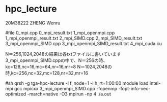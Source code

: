 # hpc_lecture
20M38222 ZHENG Wenru

#file
0_mpi.cpp
0_mpi_result.txt
1_mpi_openmpi.cpp
1_mpi_openmpi_result.txt
2_mpi_SIMD.cpp
2_mpi_SIMD_result.txt
3_mpi_openmpi_SIMD.cpp
3_mpi_openmpi_SIMD_result.txt
4_mpi_cuda.cu

N＝256,1024,2048の結果は各txtファイルに書いています
3_mpi_openmpi_SIMD.cppの中で、N＝256の時、kc=128,nc=16,mc=64,nr=16,mr=8
N＝1024,2048の時,kc=256,nc=32,mc=128,nr=32,mr=16

#sh
qrsh -g tga-hpc-lecture -l f_node=1 -l h_rt=1:00:00
module load intel-mpi gcc
mpicxx 3_mpi_openmpi_SIMD.cpp -fopenmp -fopt-info-vec-optimized -march=native -O3
mpirun -np 4 ./a.out

